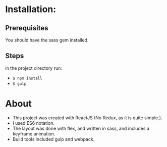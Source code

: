 # Installation:

## Prerequisites
You should have the sass gem installed.

## Steps
in the project directory run:
* `$ npm install`
* `$ gulp`

# About
* This project was created with ReactJS (No Redux, as it is quite simple.).
* I used ES6 notation.
* The layout was done with flex, and written in sass, and includes a keyframe animation.
* Build tools included gulp and webpack.